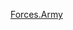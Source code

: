<!doctype html>
<html>
  <head>
    <!-- <META http-equiv="refresh" content="0; {{ site.github.url }}" /> -->
    <title>{{ site.title }}</title>
  </head>
  <body>
    <p>
      <a href="{{ site.github.url }}">Forces.Army</a>
    </p>
  </body>
</html>
